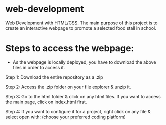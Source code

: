 # web-development
Web Development with HTML/CSS. The main purpose of this project is to create an interactive webpage to promote a selected food stall in school. 

# Steps to access the webpage:
-  As the webpage is locally deployed, you have to download the above files in order to access it.
  
  Step 1: Download the entire repository as a .zip
  
  Step 2: Access the .zip folder on your file explorer & unzip it.
  
  Step 3: Go to the html folder & click on any html files. If you want to access the main page, click on index.html first.
  
  Step 4: If you want to configure it for a project, right click on any file & select open with: (choose your preferred coding platform)
